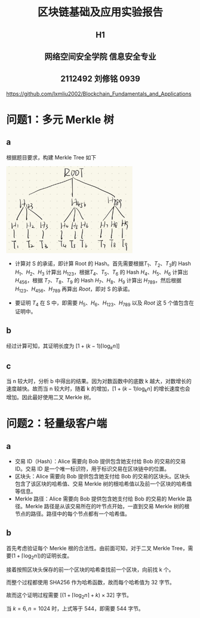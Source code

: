 # 	<center>**区块链基础及应用实验报告**</center>

## <center>**H1**</center>

## <center> **网络空间安全学院 信息安全专业**</center>

## <center> **2112492 刘修铭 0939**</center>

https://github.com/lxmliu2002/Blockchain_Fundamentals_and_Applications

# 问题1：多元 Merkle 树

## a

根据题目要求，构建 Merkle Tree 如下

<img src="./pic/%E5%BE%AE%E4%BF%A1%E5%9B%BE%E7%89%87_20231017104731.jpg" style="zoom:33%;" />

* 计算对 S 的承诺，即计算 Root 的 Hash。首先需要根据$T_1$、$T_2$、$T_3$的 Hash $H_1$、$H_2$、$H_3$ 计算出 $H_{123}$，根据$T_4$、$T_5$、$T_6$ 的 Hash $H_4$、$H_5$、$H_6$ 计算出 $H_{456}$，根据 $T_7$、$T_8$、$T_9$ 的 Hash $H_7$、$H_8$、$H_9$ 计算出 $H_{789}$，然后根据 $H_{123}$、$H_{456}$、$H_{789}$ 再算出 $Root$，即对 S 的承诺。

* 要证明 $T_4$ 在 S 中，即需要 $H_5$、$H_6$、$H_{123}$、$H_{789}$ 以及 $Root$ 这 5 个值包含在证明中。

## b

经过计算可知，其证明长度为 $[1+(k-1)\lceil{ \log_kn}\rceil ]$

## c

当 n 较大时，分析 b 中得出的结果。因为对数函数中的底数 k 越大，对数增长的速度越快。故而当 n 较大时，随着 k 的增加，$[1+(k-1)\log_kn]$ 的增长速度也会增加。因此最好使用二叉 Merkle 树。



# 问题2：轻量级客户端

## a

* 交易 ID（Hash）：Alice 需要向 Bob 提供包含她支付给 Bob 的交易的交易 ID。交易 ID 是一个唯一标识符，用于标识交易在区块链中的位置。
* 区块头：Alice 需要向 Bob 提供包含她支付给 Bob 的交易的区块头。区块头包含了该区块的哈希值、交易 Merkle 树的根哈希值以及前一个区块的哈希值等信息。
* Merkle 路径：Alice 需要向 Bob 提供包含她支付给 Bob 的交易的 Merkle 路径。Merkle 路径是从该交易所在的叶节点开始，一直到交易 Merkle 树的根节点的路径。路径中的每个节点都有一个哈希值。

## b

首先考虑验证每个 Merkle 根的合法性。由前面可知，对于二叉 Merkle Tree，需要$(1+\lceil{ \log_2n}\rceil)$的证明长度。

接着按照区块头保存的前一个区块的哈希查找前一个区块，向前找 k 个。

而整个过程都使用 SHA256 作为哈希函数，故而每个哈希值为 32 字节。

故而这个证明过程需要 $[(1+\lceil{ \log_2n}\rceil+ k) \times 32]$ 字节。

当 $k=6,n=1024$ 时，上式等于 544，即需要 544 字节。
